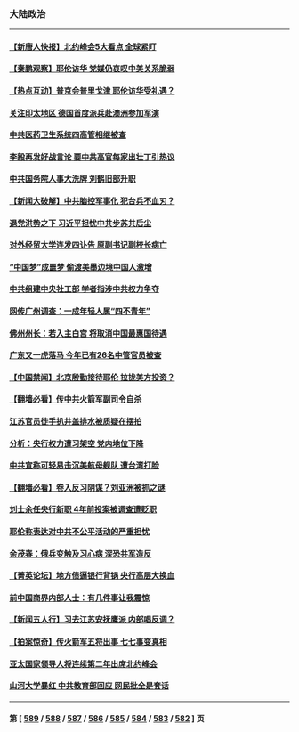 ### 大陆政治
---
#### [【新唐人快报】北约峰会5大看点 全球紧盯](../../pages/ncid277/n14031870.md) 
#### [【秦鹏观察】耶伦访华 党媒仍哀叹中美关系脆弱](../../pages/ncid277/n14031848.md) 
#### [【热点互动】普京会普里戈津 耶伦访华受礼遇？](../../pages/ncid277/n14031875.md) 
#### [关注印太地区 德国首度派兵赴澳洲参加军演](../../pages/ncid277/n14031860.md) 
#### [中共医药卫生系统四高管相继被查](../../pages/ncid277/n14031792.md) 
#### [李毅再发好战言论 要中共高官每家出壮丁引热议](../../pages/ncid277/n14031525.md) 
#### [中共国务院人事大洗牌 刘鹤旧部升职](../../pages/ncid277/n14031755.md) 
#### [【新闻大破解】中共脑控军事化 犯台兵不血刃？](../../pages/ncid277/n14031740.md) 
#### [退党洪势之下 习近平担忧中共步苏共后尘](../../pages/ncid277/n14031764.md) 
#### [对外经贸大学连发四讣告 原副书记副校长病亡](../../pages/ncid277/n14031712.md) 
#### [“中国梦”成噩梦 偷渡美墨边境中国人激增](../../pages/ncid277/n14031722.md) 
#### [中共组建中央社工部 学者指涉中共权力争夺](../../pages/ncid277/n14031561.md) 
#### [网传广州调查：一成年轻人属“四不青年”](../../pages/ncid277/n14031584.md) 
#### [佛州州长：若入主白宫 将取消中国最惠国待遇](../../pages/ncid277/n14031580.md) 
#### [广东又一虎落马 今年已有26名中管官员被查](../../pages/ncid277/n14031505.md) 
#### [【中国禁闻】北京殷勤接待耶伦 拉拢美方投资？](../../pages/ncid277/n14031512.md) 
#### [【翻墙必看】传中共火箭军副司令自杀](../../pages/ncid277/n14031219.md) 
#### [江苏官员徒手扒井盖排水被质疑在摆拍](../../pages/ncid277/n14031359.md) 
#### [分析：央行权力遭习架空 党内地位下降](../../pages/ncid277/n14031181.md) 
#### [中共宣称可轻易击沉美航母舰队 遭台湾打脸](../../pages/ncid277/n14031210.md) 
#### [【翻墙必看】卷入反习阴谋？刘亚洲被抓之谜](../../pages/ncid277/n14030962.md) 
#### [刘士余任央行新职 4年前投案被调查遭贬职](../../pages/ncid277/n14030991.md) 
#### [耶伦称表达对中共不公平活动的严重担忧](../../pages/ncid277/n14030979.md) 
#### [余茂春：俄兵变触及习心病 深恐共军造反](../../pages/ncid277/n14030934.md) 
#### [【菁英论坛】地方债逼银行背锅 央行高层大换血](../../pages/ncid277/n14030876.md) 
#### [前中国商界内部人士：有几件事让我震惊](../../pages/ncid277/n14030849.md) 
#### [【新闻五人行】习去江苏安抚鹰派 内部唱反调？](../../pages/ncid277/n14030865.md) 
#### [【拍案惊奇】传火箭军五将出事 七七事变真相](../../pages/ncid277/n14030855.md) 
#### [亚太国家领导人将连续第二年出席北约峰会](../../pages/ncid277/n14030854.md) 
#### [山河大学暴红 中共教育部回应 网民批全是套话](../../pages/ncid277/n14030785.md) 

---
#### 第 [ [589](./589.md) / [588](./588.md) / [587](./587.md) / [586](./586.md) / [585](./585.md) / [584](./584.md) / [583](./583.md) / [582](./582.md) ] 页

